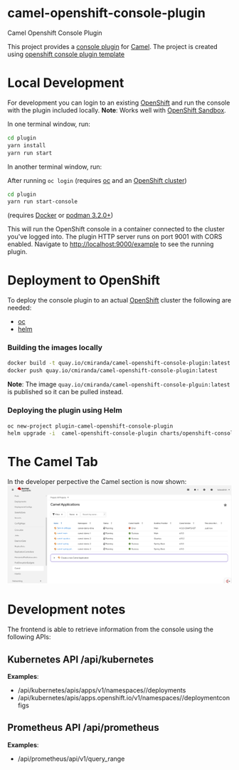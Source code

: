 # camel-openshift-console-plugin
Camel Openshift Console Plugin

This project provides a [console plugin](https://github.com/openshift/console/tree/master/frontend/packages/console-dynamic-plugin-sdk) for [Camel](https://camel.apache.org).
The project is created using [openshift console plugin template](https://github.com/openshift/console-plugin-template)

# Local Development

For development you can login to an existing [OpenShift](https://www.redhat.com/en/technologies/cloud-computing/openshift) and run the console with the plugin included locally.
**Note**: Works well with [OpenShift Sandbox](https://developers.redhat.com/developer-sandbox).

In one terminal window, run:

```sh
cd plugin
yarn install
yarn run start
```

In another terminal window, run:

After running `oc login` (requires [oc](https://console.redhat.com/openshift/downloads) and an [OpenShift cluster](https://console.redhat.com/openshift/create))

```sh
cd plugin
yarn run start-console
```
(requires [Docker](https://www.docker.com) or [podman 3.2.0+](https://podman.io))


This will run the OpenShift console in a container connected to the cluster
you've logged into. The plugin HTTP server runs on port 9001 with CORS enabled.
Navigate to <http://localhost:9000/example> to see the running plugin.

# Deployment to OpenShift

To deploy the console plugin to an actual [OpenShift](https://www.redhat.com/en/technologies/cloud-computing/openshift) cluster the following are needed:

- [oc](https://console.redhat.com/openshift/downloads)
- [helm](https://helm.sh)

### Building the images locally

```sh
docker build -t quay.io/cmiranda/camel-openshift-console-plugin:latest .
docker push quay.io/cmiranda/camel-openshift-console-plugin:latest
```

**Note**: The image `quay.io/cmiranda/camel-openshift-console-plguin:latest` is published so it can be pulled instead.

### Deploying the plugin using Helm

```sh
oc new-project plugin-camel-openshift-console-plugin
helm upgrade -i  camel-openshift-console-plugin charts/openshift-console-plugin --namespace plugin-camel-openshift-console-plugin --set plugin.image=quay.io/cmiranda/camel-openshift-console-plugin:latest
```

# The Camel Tab

In the developer perpective the Camel section is now shown:
[![The Camel Plugin Home](screenshots/home.png)](screenshots/home.png)


# Development notes

The frontend is able to retrieve information from the console using the following APIs:

## Kubernetes API /api/kubernetes
**Examples**:
  - /api/kubernetes/apis/apps/v1/namespaces/<namespace>/deployments
  - /api/kubernetes/apis/apps.openshift.io/v1/namespaces/<namespace>/deploymentconfigs

## Prometheus API /api/prometheus

**Examples**:
- /api/prometheus/api/v1/query_range

